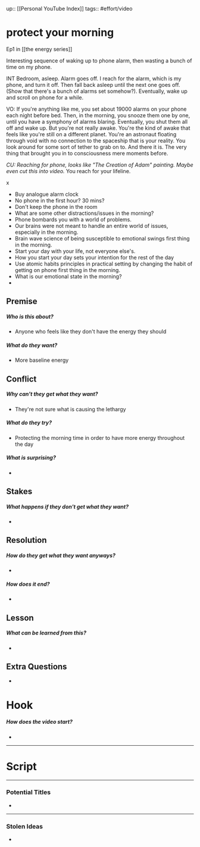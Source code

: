 up:: [[Personal YouTube Index]]
tags:: #effort/video 

# protect your morning
Ep1 in [[the energy series]]


Interesting sequence of waking up to phone alarm, then wasting a bunch of time on my phone.

INT Bedroom, asleep. Alarm goes off. I reach for the alarm, which is my phone, and turn it off. Then fall back asleep until the next one goes off. (Show that there's a bunch of alarms set somehow?). Eventually, wake up and scroll on phone for a while.

VO: 
If you're anything like me, you set about 19000 alarms on your phone each night before bed. Then, in the morning, you snooze them one by one, until you have a symphony of alarms blaring. 
Eventually, you shut them all off and wake up. But you're not really awake. You're the kind of awake that feels like you're still on a different planet. You're an astronaut floating through void with no connection to the spaceship that is your reality. You look around for some sort of tether to grab on to. 
And there it is. The very thing that brought you in to consciousness mere moments before.

*CU: Reaching for phone, looks like "The Creation of Adam" painting. Maybe even cut this into video.*
You reach for your lifeline. 

x




- Buy analogue alarm clock
- No phone in the first hour? 30 mins?
- Don't keep the phone in the room
- What are some other distractions/issues in the morning?
- Phone bombards you with a world of problems.
- Our brains were not meant to handle an entire world of issues, especially in the morning.
- Brain wave science of being susceptible to emotional swings first thing in the morning.
- Start your day with your life, not everyone else's.
- How you start your day sets your intention for the rest of the day
- Use atomic habits principles in practical setting by changing the habit of getting on phone first thing in the morning. 
- What is our emotional state in the morning?
- 




## Premise

##### *Who is this about?*
- Anyone who feels like they don't have the energy they should

##### *What do they want?*
- More baseline energy 


## Conflict

##### *Why can't they get what they want?*
- They're not sure what is causing the lethargy

##### *What do they try?*
- Protecting the morning time in order to have more energy throughout the day

##### *What is surprising?*
- 


## Stakes

##### *What happens if they don't get what they want?*
- 


## Resolution

##### *How do they get what they want anyways?*
- 

##### *How does it end?*
- 


## Lesson

##### *What can be learned from this?*
- 


## Extra Questions
- 



# Hook
##### *How does the video start?*
- 


---

# Script





---

### Potential Titles
- 



---

### Stolen Ideas

- 


